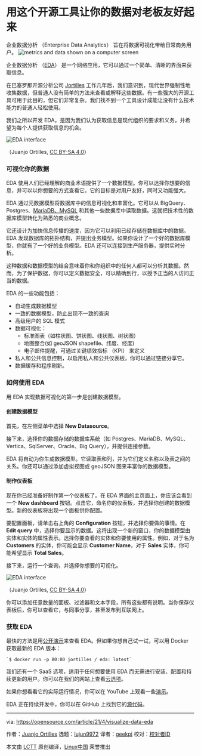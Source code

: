 [#]: subject: (Make your data boss-friendly with this open source tool)
[#]: via: (https://opensource.com/article/21/4/visualize-data-eda)
[#]: author: (Juanjo Ortilles https://opensource.com/users/jortilles)
[#]: collector: (lujun9972)
[#]: translator: (geekpi)
[#]: reviewer: ( )
[#]: publisher: ( )
[#]: url: ( )

用这个开源工具让你的数据对老板友好起来
======
企业数据分析 （Enterprise Data Analytics） 旨在将数据可视化带给日常商务用户。
![metrics and data shown on a computer screen][1]

企业数据分析 （[EDA][2]） 是一个网络应用，它可以通过一个简单、清晰的界面来获取信息。

在巴塞罗那开源分析公司 [Jortilles][3] 工作几年后，我们意识到，现代世界强制性地收集数据，但普通人没有简单的方法来查看或解释这些数据。有一些强大的开源工具可用于此目的，但它们非常复杂。我们找不到一个工具设计成能让没有什么技术能力的普通人轻松使用。

我们之所以开发 EDA，是因为我们认为获取信息是现代组织的要求和义务，并希望为每个人提供获取信息的机会。

![EDA interface][4]

（Juanjo Ortilles, [CC BY-SA 4.0][5]）

### 可视化你的数据

EDA 使用人们已经理解的商业术语提供了一个数据模型。你可以选择你想要的信息，并可以以你想要的方式查看它。它的目标是对用户友好，同时又功能强大。

EDA 通过元数据模型将数据库中的信息可视化和丰富化。它可以从 BigQuery、Postgres、[MariaDB、MySQL][6] 和其他一些数据库中读取数据。这就把技术性的数据库模型转化为熟悉的商业概念。

它还设计为加快信息传播的速度，因为它可以利用已经存储在数据库中的数据。EDA 发现数据库的拓扑结构，并提出业务模型。如果你设计了一个好的数据库模型，你就有了一个好的业务模型。EDA 还可以连接到生产服务器，提供实时分析。

这种数据和数据模型的结合意味着你和你组织中的任何人都可以分析其数据。然而，为了保护数据，你可以定义数据安全，可以精确到行，以授予正当的人访问正当的数据。

EDA 的一些功能包括：

  * 自动生成数据模型
  * 一致的数据模型，防止出现不一致的查询
  * 高级用户的 SQL 模式
  * 数据可视化：
    * 标准图表（如柱状图、饼状图、线状图、树状图）
    * 地图整合(如 geoJSON shapefile、纬度、经度)
    * 电子邮件提醒，可通过关键绩效指标 （KPI） 来定义
  * 私人和公共信息控制，以启用私人和公共仪表板，你可以通过链接分享它。
  * 数据缓存和程序刷新。



### 如何使用 EDA

用 EDA 实现数据可视化的第一步是创建数据模型。

#### 创建数据模型

首先，在左侧菜单中选择 **New Datasource**。

接下来，选择你的数据存储的数据库系统（如 Postgres、MariaDB、MySQL、Vertica、SqlServer、Oracle、Big Query），并提供连接参数。

EDA 将自动为你生成数据模型。它读取表和列，并为它们定义名称以及表之间的关系。你还可以通过添加虚拟视图或 geoJSON 图来丰富你的数据模型。

#### 制作仪表板

现在你已经准备好制作第一个仪表板了。在 EDA 界面的主页面上，你应该会看到一个 **New dashboard** 按钮。点击它，命名你的仪表板，并选择你创建的数据模型。新的仪表板将出现一个面板供你配置。

要配置面板，请单击右上角的 **Configuration** 按钮，并选择你要做的事情。在 **Edit query** 中，选择你要显示的数据。这将出现一个新的窗口，你的数据模型由实体和实体的属性表示。选择你要查看的实体和你要使用的属性。例如，对于名为 **Customers** 的实体，你可能会显示 **Customer Name**，对于 **Sales** 实体，你可能希望显示 **Total Sales**。

接下来，运行一个查询，并选择你想要的可视化。

![EDA interface][7]

（Juanjo Ortilles, [CC BY-SA 4.0][5]）

你可以添加任意数量的面板、过滤器和文本字段，所有这些都有说明。当你保存仪表板后，你可以查看它，与同事分享，甚至发布到互联网上。

### 获取 EDA

最快的方法是用[公开演示][8]来查看 EDA。但如果你想自己试一试，可以用 Docker 获取最新的 EDA 版本：


```
`$ docker run -p 80:80 jortilles / eda: latest`
```

我们还有一个 SaaS 选项，适用于任何想要使用 EDA 而无需进行安装、配置和持续更新的用户。你可以在我们的网站上查看[云选项][9]。

如果你想看看它的实际运行情况，你可以在 YouTube 上观看一些[演示][10]。

EDA 正在持续开发中，你可以在 GitHub 上找到它的[源代码][11]。

--------------------------------------------------------------------------------

via: https://opensource.com/article/21/4/visualize-data-eda

作者：[Juanjo Ortilles][a]
选题：[lujun9972][b]
译者：[geekpi](https://github.com/geekpi)
校对：[校对者ID](https://github.com/校对者ID)

本文由 [LCTT](https://github.com/LCTT/TranslateProject) 原创编译，[Linux中国](https://linux.cn/) 荣誉推出

[a]: https://opensource.com/users/jortilles
[b]: https://github.com/lujun9972
[1]: https://opensource.com/sites/default/files/styles/image-full-size/public/lead-images/metrics_data_dashboard_system_computer_analytics.png?itok=oxAeIEI- (metrics and data shown on a computer screen)
[2]: https://eda.jortilles.com/en/jortilles-english/
[3]: https://www.jortilles.com/
[4]: https://opensource.com/sites/default/files/uploads/eda-display.jpeg (EDA interface)
[5]: https://creativecommons.org/licenses/by-sa/4.0/
[6]: https://opensource.com/article/20/10/mariadb-mysql-cheat-sheet
[7]: https://opensource.com/sites/default/files/uploads/eda-chart.jpeg (EDA interface)
[8]: https://demoeda.jortilles.com/
[9]: https://eda.jortilles.com
[10]: https://youtu.be/cBAAJbohHXQ
[11]: https://github.com/jortilles/EDA

